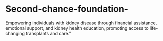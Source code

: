 # Second-chance-foundation-
Empowering individuals with kidney disease through financial assistance, emotional support, and kidney health education, promoting access to life-changing transplants and care."
